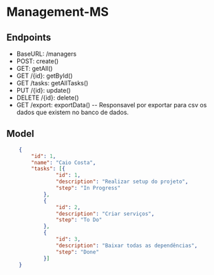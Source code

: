 # Management-MS

## Endpoints

- BaseURL: /managers
- POST: create()
- GET: getAll()
- GET /{id}: getById()
- GET /tasks: getAllTasks()
- PUT /{id}: update()
- DELETE /{id}: delete()
- GET /export: exportData() -- Responsavel por exportar para csv os dados que existem no banco de dados.

## Model
``` json
    {
        "id": 1,
        "name": "Caio Costa",
        "tasks": [{
                "id": 1,
                "description": "Realizar setup do projeto",
                "step": "In Progress"
            },
            {
                "id": 2,
                "description": "Criar serviços",
                "step": "To Do"
            },
            {
                "id": 3,
                "description": "Baixar todas as dependências",
                "step": "Done"
            }]
    }
```